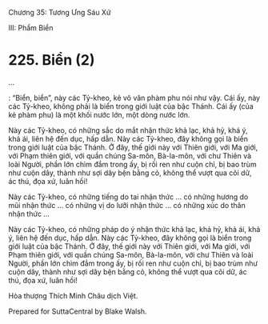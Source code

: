  

Chương 35: Tương Ưng Sáu Xứ

III: Phẩm Biển

# 225\. Biển (2)

…

: “Biển, biển”, này các Tỷ-kheo, kẻ vô văn phàm phu nói như vậy. Cái ấy, này các Tỷ-kheo, không phải là biển trong giới luật của bậc Thánh. Cái ấy (của kẻ phàm phu) là một khối nước lớn, một dòng nước lớn.

Này các Tỷ-kheo, có những sắc do mắt nhận thức khả lạc, khả hỷ, khá ý, khả ái, liên hệ đến dục, hấp dẫn. Này các Tỷ-kheo, đây không gọi là biển trong giới luật của bậc Thánh. Ở đây, thế giới này với Thiên giới, với Ma giới, với Phạm thiên giới, với quần chúng Sa-môn, Bà-la-môn, với chư Thiên và loài Người, phần lớn chìm đắm trong ấy, bị rối ren như cuộn chỉ, bị bao trùm như cuộn dây, thành như sợi dây bện bằng cỏ, không thể vượt qua cõi dữ, ác thú, đọa xứ, luân hồi!

Này các Tỷ-kheo, có những tiếng do tai nhận thức … có những hương do mũi nhận thức … có những vị do lưỡi nhận thức … có những xúc do thân nhận thức …

Này các Tỷ-kheo, có những pháp do ý nhận thức khả lạc, khả hỷ, khả ái, khả ý, liên hệ đến dục, hấp dẫn. Này các Tỷ-kheo, đây không gọi là biển trong giới luật của bậc Thánh. Ở đây, thế giới này với Thiên giới, với Ma giới, với Phạm thiên giới, với quần chúng Sa-môn, Bà-la-môn, với chư Thiên và loài Người, phần lớn chìm đắm trong ấy, bị rối ren như cuộn chỉ, bị bao trùm như cuộn dây, thành như sợi dây bện bằng cỏ, không thể vượt qua cõi dữ, ác thú, đọa xứ, luân hồi!

Hòa thượng Thích Minh Châu dịch Việt.

Prepared for SuttaCentral by Blake Walsh.